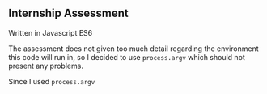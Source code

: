## Internship Assessment

Written in Javascript ES6

The assessment does not given too much detail regarding the environment this code will run in,
so I decided to use ``` process.argv ``` which should not present any problems.

Since I used ``` process.argv ```